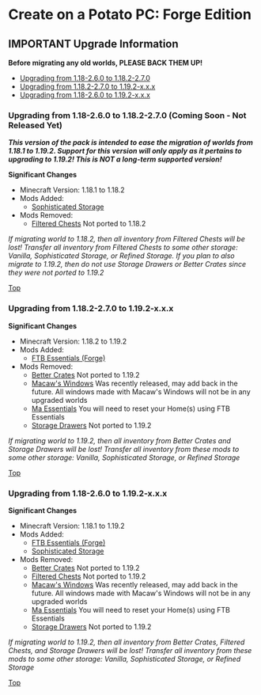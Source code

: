 # <a name="top"></a>Create on a Potato PC: Forge Edition
## IMPORTANT Upgrade Information

**Before migrating any old worlds, PLEASE BACK THEM UP!**

 - [Upgrading from 1.18-2.6.0 to 1.18.2-2.7.0](#1)
 - [Upgrading from 1.18.2-2.7.0 to 1.19.2-x.x.x](#2)
 - [Upgrading from 1.18-2.6.0 to 1.19.2-x.x.x](#3)

### <a name="1"></a>Upgrading from 1.18-2.6.0 to 1.18.2-2.7.0 (Coming Soon - Not Released Yet)

***This version of the pack is intended to ease the migration of worlds from 1.18.1 to 1.19.2. Support for this version will only apply as it pertains to upgrading to 1.19.2! This is NOT a long-term supported version!***

**Significant Changes**
- Minecraft Version: 1.18.1 to 1.18.2
- Mods Added: 
  - [Sophisticated Storage](https://www.curseforge.com/minecraft/mc-mods/sophisticated-storage)
- Mods Removed: 
  - [Filtered Chests](https://www.curseforge.com/minecraft/mc-mods/filtered-chests) Not ported to 1.18.2

*If migrating world to 1.18.2, then all inventory from Filtered Chests will be lost! Transfer all inventory from Filtered Chests to some other storage: Vanilla, Sophisticated Storage, or Refined Storage. If you plan to also migrate to 1.19.2, then do not use Storage Drawers or Better Crates since they were not ported to 1.19.2*

[Top](#top)

### <a name="2"></a>Upgrading from 1.18.2-2.7.0 to 1.19.2-x.x.x

**Significant Changes**
- Minecraft Version: 1.18.2 to 1.19.2
- Mods Added: 
  - [FTB Essentials (Forge)](https://www.curseforge.com/minecraft/mc-mods/ftb-essentials-forge)
- Mods Removed: 
  - [Better Crates](https://www.curseforge.com/minecraft/mc-mods/better-crates) Not ported to 1.19.2
  - [Macaw's Windows](https://www.curseforge.com/minecraft/mc-mods/macaws-windows) Was recently released, may add back in the future. All windows made with Macaw's Windows will not be in any upgraded worlds
  - [Ma Essentials](https://www.curseforge.com/minecraft/mc-mods/maessentials) You will need to reset your Home(s) using FTB Essentials
  - [Storage Drawers](https://www.curseforge.com/minecraft/mc-mods/storage-drawers) Not ported to 1.19.2

*If migrating world to 1.19.2, then all inventory from Better Crates and Storage Drawers will be lost! Transfer all inventory from these mods to some other storage: Vanilla, Sophisticated Storage, or Refined Storage*

[Top](#top)

### <a name="3"></a>Upgrading from 1.18-2.6.0 to 1.19.2-x.x.x

**Significant Changes**
- Minecraft Version: 1.18.1 to 1.19.2
- Mods Added:
  - [FTB Essentials (Forge)](https://www.curseforge.com/minecraft/mc-mods/ftb-essentials-forge)
  - [Sophisticated Storage](https://www.curseforge.com/minecraft/mc-mods/sophisticated-storage)
- Mods Removed: 
  - [Better Crates](https://www.curseforge.com/minecraft/mc-mods/better-crates) Not ported to 1.19.2
  - [Filtered Chests](https://www.curseforge.com/minecraft/mc-mods/filtered-chests) Not ported to 1.19.2
  - [Macaw's Windows](https://www.curseforge.com/minecraft/mc-mods/macaws-windows) Was recently released, may add back in the future. All windows made with Macaw's Windows will not be in any upgraded worlds
  - [Ma Essentials](https://www.curseforge.com/minecraft/mc-mods/maessentials) You will need to reset your Home(s) using FTB Essentials
  - [Storage Drawers](https://www.curseforge.com/minecraft/mc-mods/storage-drawers) Not ported to 1.19.2

*If migrating world to 1.19.2, then all inventory from Better Crates, Filtered Chests, and Storage Drawers will be lost! Transfer all inventory from these mods to some other storage: Vanilla, Sophisticated Storage, or Refined Storage*

[Top](#top)
